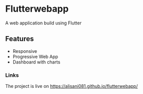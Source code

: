 # Flutterwebapp
A web application build using Flutter

## Features
- Responsive
- Progressive Web App
- Dashboard with charts

### Links
The project is live on https://alisani081.github.io/flutterwebapp/